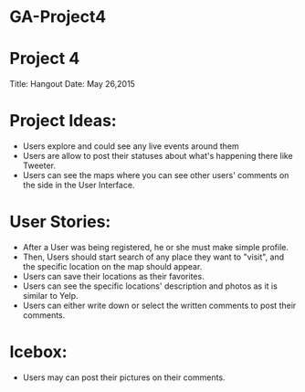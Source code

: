 # GA-Project4

# Project 4 
Title: Hangout
Date: May 26,2015

# Project Ideas:
- Users explore and could see any live events around them
- Users are allow to post their statuses about what's happening there like Tweeter. 
- Users can see the maps where you can see other users' comments on the side in the User Interface. 

# User Stories: 
- After a User was being registered, he or she must make simple profile. 
- Then, Users should start search of any place they want to "visit", and the specific location on the map should appear. 
- Users can save their locations as their favorites. 
- Users can see the specific locations' description and photos as it is similar to Yelp.
- Users can either write down or select the written comments to post their comments. 

# Icebox: 
- Users may can post their pictures on their comments. 